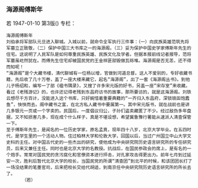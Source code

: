 ### 海源阁傅斯年
若
1947-01-10
第3版()
专栏：

    海源阁傅斯年
    刘伯承将军部队元旦进入聊城。入城以前，就命令全军执行三件事：（一）向民族英雄范筑先将军墓立正致敬，（二）保护中国三大书库之一的海源阁。（三）妥为保护中国史学家傅斯年先生的住宅。这说明了人民军队是如何尊重民族英雄、民族文化及学者。但据本报前线记者报导，范将军墓虽屹然犹在。而傅先生住宅却被国民党的王金祥匪部毁做瓦砾堆。海源阁是否无恙，还不得而知呢！
    “海源阁”是个大藏书楼，清代聊城有一位杨以增，官做到河道总督。这人不爱别的，专好收藏书籍，先后收了几十万卷，盖了一座大楼来藏它，起名“海源阁”，出了一套《海源阁丛书》。到他儿子杨绍和，编写一了部《楹书隅录》，又搜了许多宋元版的好书，另盖一座“宋存室”来收藏。看过《老残游记》的，也许还记得老残到东昌府访书的故事，那所要访的，就是这海源阁。刘铁云想尽千方百计，没能进入这个书库，只好婉惜着重要典籍的“一齐归入东昌府，深锁琅函饱蠹鱼”，怏怏而去。阁中藏书之富，在北方私人藏书中要属第一。其中宋元版书，就在战前也是讲几多银元一页或一个字卖的。民国后，一度倡议归公，子孙们盗卖藏匿了不少。经过敌伪多年盘据，又不知损害几多，现在成个什么样子，真是不堪设想，希望冀鲁豫行署能从速派人清查保管一下。
    至于傅斯年先生，是闻名的一位历史学家，原名孟真，现年四十八岁，北京大学毕业。在五四时代，是学生里的一个活动人物。住过柏林大学和伦敦大学，回国以后，当过广州国立中山大学文史科的主任。对中国古代史的一些杰出的研究，使他成为中央研究院历史语言研究所的专任研究员，后来又兼任主任。同时也是北京大学的名教授。抗战后，在国民参政会的席上，是有名的一个炮手。常常对国民党的贪污腐化和官僚资本进行抨击，对孔家攻击得更出力。前年七月到过延安一次，胜利后暂代北京大学的校长，当国民党的所谓“清查团”到北平的时候，和该团团长打了一场没结果的笔墨官司，后来把校长交给代胡适，到南京任中央研究院历史语言研究所的所长去了。
          （若）
